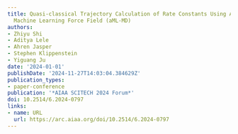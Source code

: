```yaml
---
title: Quasi-classical Trajectory Calculation of Rate Constants Using Ab-initio Trained
  Machine Learning Force Field (aML-MD)
authors:
- Zhiyu Shi
- Aditya Lele
- Ahren Jasper
- Stephen Klippenstein
- Yiguang Ju
date: '2024-01-01'
publishDate: '2024-11-27T14:03:04.384629Z'
publication_types:
- paper-conference
publication: '*AIAA SCITECH 2024 Forum*'
doi: 10.2514/6.2024-0797
links:
- name: URL
  url: https://arc.aiaa.org/doi/10.2514/6.2024-0797
---
```


